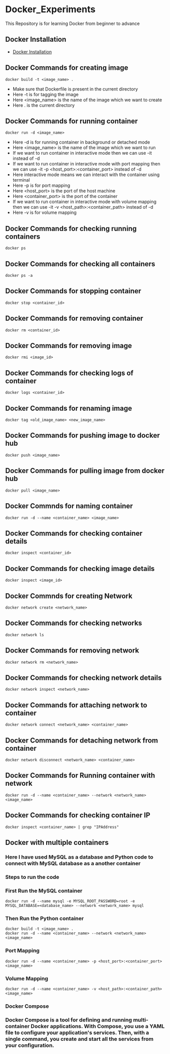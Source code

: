 # Docker_Experiments
This Repository is for learning Docker from beginner to advance

## Docker Installation
- [Docker Installation](https://docs.docker.com/engine/install/)


## Docker Commands for creating image

```
docker build -t <image_name> .
```
* Make sure that Dockerfile is present in the current directory
* Here -t is for tagging the image
* Here <image_name> is the name of the image which we want to create
* Here . is the current directory

## Docker Commands for running container

``` 
docker run -d <image_name>

```
* Here -d is for running container in background or detached mode
* Here <image_name> is the name of the image which we want to run
* If we want to run container in interactive mode then we can use -it instead of -d
* If we want to run container in interactive mode with port mapping then we can use -it -p <host_port>:<container_port> instead of -d
* Here interactive mode means we can interact with the container using terminal
* Here -p is for port mapping
* Here <host_port> is the port of the host machine
* Here <container_port> is the port of the container
* If we want to run container in interactive mode with volume mapping then we can use -it -v <host_path>:<container_path> instead of -d
* Here -v is for volume mapping

## Docker Commands for checking running containers

```
docker ps
```
## Docker Commands for checking all containers

```
docker ps -a
```

## Docker Commands for stopping container

```
docker stop <container_id>
```
## Docker Commands for removing container

``` 
docker rm <container_id>
```
## Docker Commands for removing image

```
docker rmi <image_id>
```
## Docker Commands for checking logs of container

```
docker logs <container_id>
```
## Docker Commands for renaming image

``` 
docker tag <old_image_name> <new_image_name>
```
## Docker Commands for pushing image to docker hub

```
docker push <image_name>
```
## Docker Commands for pulling image from docker hub

```
docker pull <image_name>
```
## Docker Commnds for naming container

```
docker run -d --name <container_name> <image_name>
```

## Docker Commands for checking container details

```
docker inspect <container_id>
```
## Docker Commands for checking image details

```
docker inspect <image_id>
```
## Docker Commnds for creating Network

``` 
docker network create <network_name>
```
## Docker Commands for checking networks

``` 
docker network ls
```
## Docker Commands for removing network

```
docker network rm <network_name>
```
## Docker Commands for checking network details

```
docker network inspect <network_name>
```
## Docker Commands for attaching network to container 

``` 
docker network connect <network_name> <container_name>
```

## Docker Commands for detaching network from container

```
docker network disconnect <network_name> <container_name>
```
## Docker Commands for Running container with network

```
docker run -d --name <container_name> --network <network_name> <image_name>
```

## Docker Commands for checking container IP

```
docker inspect <container_name> | grep "IPAddress"
```

## Docker with multiple containers

### Here I have used MySQL as a database and Python code to connect with MySQL database as a another container

### Steps to run the code

### First Run the MySQL container

```
docker run -d --name mysql -e MYSQL_ROOT_PASSWORD=root -e MYSQL_DATABASE=<database_name> --network <network_name> mysql
```

### Then Run the Python container

``` 
docker build -t <image_name> .
docker run -d --name <container_name> --network <network_name> <image_name>
```

### Port Mapping

```
docker run -d --name <container_name> -p <host_port>:<container_port> <image_name>
```

### Volume Mapping

```
docker run -d --name <container_name> -v <host_path>:<container_path> <image_name>
```

### Docker Compose

### Docker Compose is a tool for defining and running multi-container Docker applications. With Compose, you use a YAML file to configure your application's services. Then, with a single command, you create and start all the services from your configuration.
